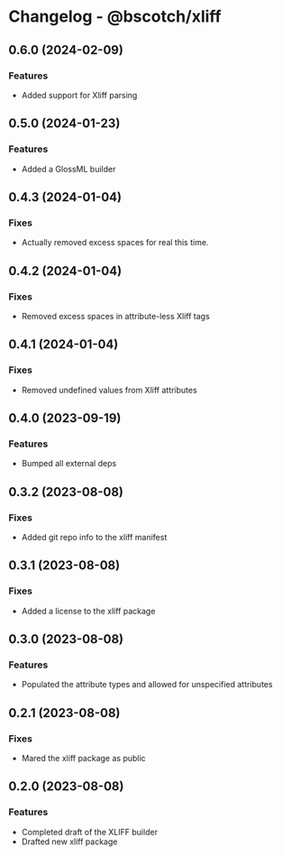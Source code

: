 # Changelog - @bscotch/xliff

## 0.6.0 (2024-02-09)

### Features

- Added support for Xliff parsing

## 0.5.0 (2024-01-23)

### Features

- Added a GlossML builder

## 0.4.3 (2024-01-04)

### Fixes

- Actually removed excess spaces for real this time.

## 0.4.2 (2024-01-04)

### Fixes

- Removed excess spaces in attribute-less Xliff tags

## 0.4.1 (2024-01-04)

### Fixes

- Removed undefined values from Xliff attributes

## 0.4.0 (2023-09-19)

### Features

- Bumped all external deps

## 0.3.2 (2023-08-08)

### Fixes

- Added git repo info to the xliff manifest

## 0.3.1 (2023-08-08)

### Fixes

- Added a license to the xliff package

## 0.3.0 (2023-08-08)

### Features

- Populated the attribute types and allowed for unspecified attributes

## 0.2.1 (2023-08-08)

### Fixes

- Mared the xliff package as public

## 0.2.0 (2023-08-08)

### Features

- Completed draft of the XLIFF builder
- Drafted new xliff package